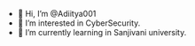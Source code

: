 - 👋 Hi, I’m @Adiitya001
- 👀 I’m interested in CyberSecurity.
- 🌱 I’m currently learning in Sanjivani university.

